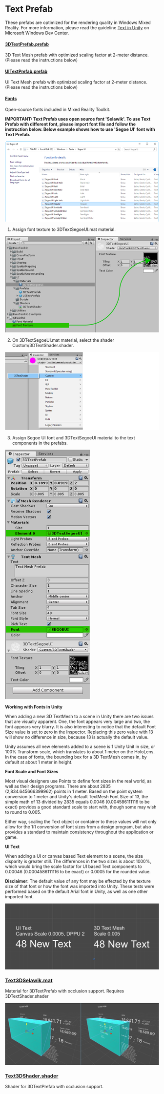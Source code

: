 # Text Prefab
These prefabs are optimized for the rendering quality in Windows Mixed Reality. For more information, please read the guideline [Text in Unity](https://docs.microsoft.com/en-us/windows/mixed-reality/text-in-unity) on Microsoft Windows Dev Center.

#### [3DTextPrefab.prefab](/Assets/MixedRealityToolkit.SDK/StandardAssets/Prefabs/3DTextPrefab.prefab)

3D Text Mesh prefab with optimized scaling factor at 2-meter distance. (Please read the instructions below)

#### [UITextPrefab.prefab](/Assets/MixedRealityToolkit.SDK/StandardAssets/Prefabs/UITextPrefab.prefab)

UI Text Mesh prefab with optimized scaling factor at 2-meter distance. (Please read the instructions below)

#### [Fonts](/Assets/MixedRealityToolkit.SDK/StandardAssets/Fonts)

Open-source fonts included in Mixed Reality Toolkit.


**IMPORTANT: Text Prefab uses open source font 'Selawik'. To use Text Prefab with different font, please import font file and follow the instruction below. Below example shows how to use 'Segoe UI' font with Text Prefab.**

![Importing Segoe UI font file](../Documentation/Images/TextPrefab/TextPrefabInstructions01.png)

1. Assign font texture to 3DTextSegoeUI.mat material. 

![Assigning font texture](../Documentation/Images/TextPrefab/TextPrefabInstructions02.png)

2. On 3DTextSegoeUI.mat material, select the shader Custom/3DTextShader.shader. 

![Assigning shader](../Documentation/Images/TextPrefab/TextPrefabInstructions03.png)

3. Assign Segoe UI font and 3DTextSegoeUI material to the text components in the prefabs.

![Assigning font file and material](../Documentation/Images/TextPrefab/TextPrefabInstructions04.png)

**Working with Fonts in Unity**

When adding a new 3D TextMesh to a scene in Unity there are two issues that are visually apparent. One, the font appears very large and two, the font appears very blurry. It is also interesting to notice that the default Font Size value is set to zero in the Inspector. Replacing this zero value with 13 will show no difference in size, because 13 is actually the default value.

Unity assumes all new elements added to a scene is 1 Unity Unit in size, or 100%  Transform scale, which translates to about 1 meter on the HoloLens. In the case of fonts, the bounding box for a 3D TextMesh comes in, by default at about 1 meter in height.

**Font Scale and Font Sizes**

Most visual designers use Points to define font sizes in the real world, as well as their design programs. There are about 2835 (2,834.645666399962) points in 1 meter. Based on the point system conversion to 1 meter and Unity's default TextMesh Font Size of 13, the simple math of 13 divided by 2835 equals 0.0046 (0.004586111116 to be exact) provides a good standard scale to start with, though some may wish to round to 0.005.

Either way, scaling the Text object or container to these values will not only allow for the 1:1 conversion of font sizes from a design program, but also provides a standard to maintain consistency throughout the application or game.

**UI Text**

When adding a UI or canvas based Text element to a scene, the size disparity is greater still. The differences in the two sizes is about 1000%, which would bring the scale factor for UI based Text components to 0.00046 (0.0004586111116 to be exact) or 0.0005 for the rounded value.
 
**Disclaimer**: The default value of any font may be effected by the texture size of that font or how the font was imported into Unity. These tests were performed based on the default Arial font in Unity, as well as one other imported font.

![Font size with scaling factors](../Documentation/Images/TextPrefab/TextPrefabInstructions07.png)

### [Text3DSelawik.mat](/Assets/MixedRealityToolkit/StandardAssets/Fonts/)

Material for 3DTextPrefab with occlusion support. Requires 3DTextShader.shader

![Default Font material vs 3DTextSegoeUI material](../Documentation/Images/TextPrefab/TextPrefabInstructions06.png)


### [Text3DShader.shader](/Assets/MixedRealityToolkit/StandardAssets/Shaders/)

Shader for 3DTextPrefab with occlusion support.
